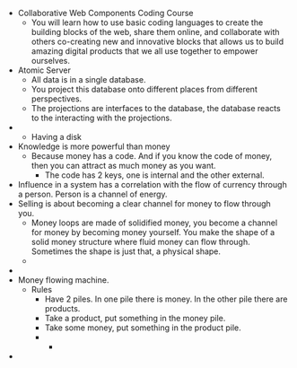 - Collaborative Web Components Coding Course
	- You will learn how to use basic coding languages to create the building blocks of the web, share them online, and collaborate with others co-creating new and innovative blocks that allows us to build amazing digital products that we all use together to empower ourselves.
- Atomic Server
	- All data is in a single database.
	- You project this database onto different places from different perspectives.
	- The projections are interfaces to the database, the database reacts to the interacting with the projections.
-
	- Having a disk
- Knowledge is more powerful than money
	- Because money has a code. And if you know the code of money, then you can attract as much money as you want.
		- The code has 2 keys, one is internal and the other external.
- Influence in a system has a correlation with the flow of currency through a person. Person is a channel of energy.
- Selling is about becoming a clear channel for money to flow through you.
	- Money loops are made of solidified money, you become a channel for money by becoming money yourself. You make the shape of a solid money structure where fluid money can flow through. Sometimes the shape is just that, a physical shape.
	-
-
- Money flowing machine.
	- Rules
		- Have 2 piles. In one pile there is money. In the other pile there are products.
		- Take a product, put something in the money pile.
		- Take some money, put something in the product pile.
		-
			-
-